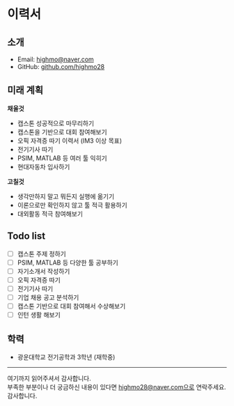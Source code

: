 # 이력서

## 소개
- Email: highmo@naver.com
- GitHub: [github.com/highmo28](https://github.com/highmo28)

## 미래 계획
**채울것**
- 캡스톤 성공적으로 마무리하기
- 캡스톤을 기반으로 대회 참여해보기
- 오픽 자격증 따기 이력서 (IM3 이상 목표)
- 전기기사 따기
- PSIM, MATLAB 등 여러 툴 익히기
- 현대자동차 입사하기

**고칠것**
- 생각만하지 말고 뭐든지 실행에 옮기기
- 이론으로만 확인하지 않고 툴 적극 활용하기
- 대외활동 적극 참여해보기

## Todo list
- [ ] 캡스톤 주제 정하기
- [ ] PSIM, MATLAB 등 다양한 툴 공부하기
- [ ] 자기소개서 작성하기
- [ ] 오픽 자격증 따기
- [ ] 전기기사 따기
- [ ] 기업 채용 공고 분석하기
- [ ] 캡스톤 기반으로 대회 참여해서 수상해보기
- [ ] 인턴 생활 해보기

## 학력
- 광운대학교 전기공학과 3학년 (재학중)

---

여기까지 읽어주셔서 감사합니다. <br/>
부족한 부분이나 더 궁금하신 내용이 있다면 highmo28@naver.com으로 연락주세요.<br/>
감사합니다.
